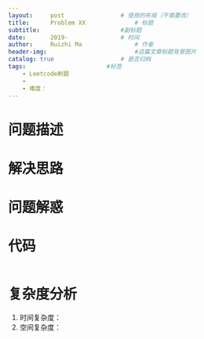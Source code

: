 ```yaml
---
layout:     post   				# 使用的布局（不需要改）
title:      Problem XX				# 标题 
subtitle:    					#副标题
date:       2019-				# 时间
author:     Ruizhi Ma 				# 作者
header-img:              			#这篇文章标题背景图片
catalog: true 					# 是否归档
tags:						#标签
    - Leetcode刷题
    - 
    - 难度：
---
```

# 问题描述


# 解决思路


# 问题解惑


# 代码
```java

```

# 复杂度分析
1. 时间复杂度：
2. 空间复杂度：